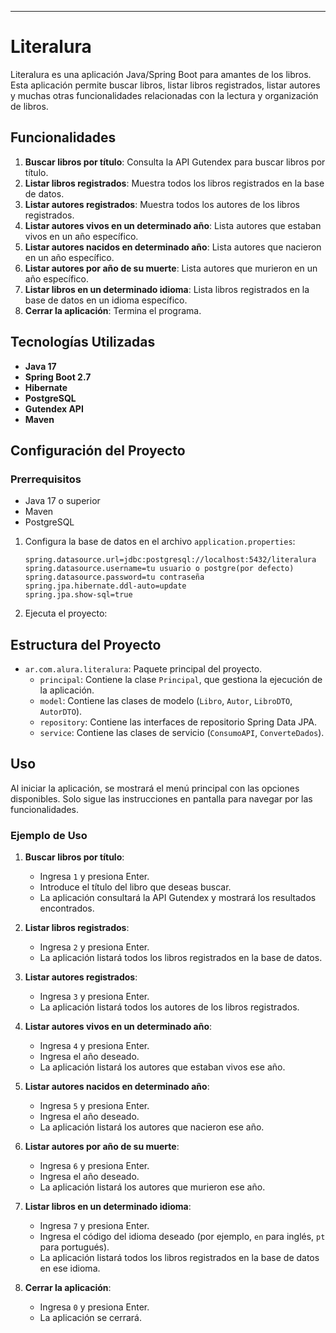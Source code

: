 

---

# Literalura


Literalura es una aplicación Java/Spring Boot para amantes de los libros. Esta aplicación permite buscar libros, listar libros registrados, listar autores y muchas otras funcionalidades relacionadas con la lectura y organización de libros.

## Funcionalidades

1. **Buscar libros por título**: Consulta la API Gutendex para buscar libros por título.
2. **Listar libros registrados**: Muestra todos los libros registrados en la base de datos.
3. **Listar autores registrados**: Muestra todos los autores de los libros registrados.
4. **Listar autores vivos en un determinado año**: Lista autores que estaban vivos en un año específico.
5. **Listar autores nacidos en determinado año**: Lista autores que nacieron en un año específico.
6. **Listar autores por año de su muerte**: Lista autores que murieron en un año específico.
7. **Listar libros en un determinado idioma**: Lista libros registrados en la base de datos en un idioma específico.
8. **Cerrar la aplicación**: Termina el programa.

## Tecnologías Utilizadas

- **Java 17**
- **Spring Boot 2.7**
- **Hibernate**
- **PostgreSQL**
- **Gutendex API**
- **Maven**

## Configuración del Proyecto

### Prerrequisitos

- Java 17 o superior
- Maven
- PostgreSQL



1. Configura la base de datos en el archivo `application.properties`:
   ```properties
   spring.datasource.url=jdbc:postgresql://localhost:5432/literalura
   spring.datasource.username=tu usuario o postgre(por defecto)
   spring.datasource.password=tu contraseña 
   spring.jpa.hibernate.ddl-auto=update
   spring.jpa.show-sql=true
   ```

2. Ejecuta el proyecto:

## Estructura del Proyecto

- `ar.com.alura.literalura`: Paquete principal del proyecto.
   - `principal`: Contiene la clase `Principal`, que gestiona la ejecución de la aplicación.
   - `model`: Contiene las clases de modelo (`Libro`, `Autor`, `LibroDTO`, `AutorDTO`).
   - `repository`: Contiene las interfaces de repositorio Spring Data JPA.
   - `service`: Contiene las clases de servicio (`ConsumoAPI`, `ConverteDados`).

## Uso

Al iniciar la aplicación, se mostrará el menú principal con las opciones disponibles. Solo sigue las instrucciones en pantalla para navegar por las funcionalidades.

### Ejemplo de Uso

1. **Buscar libros por título**:
   - Ingresa `1` y presiona Enter.
   - Introduce el título del libro que deseas buscar.
   - La aplicación consultará la API Gutendex y mostrará los resultados encontrados.

2. **Listar libros registrados**:
   - Ingresa `2` y presiona Enter.
   - La aplicación listará todos los libros registrados en la base de datos.

3. **Listar autores registrados**:
   - Ingresa `3` y presiona Enter.
   - La aplicación listará todos los autores de los libros registrados.

4. **Listar autores vivos en un determinado año**:
   - Ingresa `4` y presiona Enter.
   - Ingresa el año deseado.
   - La aplicación listará los autores que estaban vivos ese año.

5. **Listar autores nacidos en determinado año**:
   - Ingresa `5` y presiona Enter.
   - Ingresa el año deseado.
   - La aplicación listará los autores que nacieron ese año.

6. **Listar autores por año de su muerte**:
   - Ingresa `6` y presiona Enter.
   - Ingresa el año deseado.
   - La aplicación listará los autores que murieron ese año.

7. **Listar libros en un determinado idioma**:
   - Ingresa `7` y presiona Enter.
   - Ingresa el código del idioma deseado (por ejemplo, `en` para inglés, `pt` para portugués).
   - La aplicación listará todos los libros registrados en la base de datos en ese idioma.

8. **Cerrar la aplicación**:
   - Ingresa `0` y presiona Enter.
   - La aplicación se cerrará.

